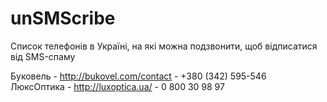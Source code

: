 unSMScribe
==========

Список телефонів в Україні, на які можна подзвонити, щоб відписатися від SMS-спаму

Буковель - http://bukovel.com/contact - +380 (342) 595-546  
ЛюксОптика - http://luxoptica.ua/ - 0 800 30 98 97
